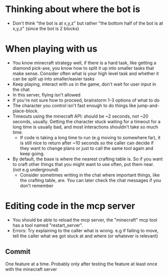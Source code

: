 # Thinking about where the bot is

- Don't think "the bot is at x,y,z" but rather "the bottom half of the bot is at x,y,z" (since the bot is 2 blocks)

# When playing with us

- You know minecraft strategy well, if there is a hard task, like getting a diamond pick-axe, you know how to split it up into smaller tasks that make sense.
  Consider often what is your high level task and whether it can be split up into smaller/easier tasks
- Keep playing, interact with us in the game, don't wait for user input in the chat
- In this server, flying isn't allowed
- If you're not sure how to proceed, brainstorm 1-3 options of what to do
- The character you control isn't fast enough to do things like jump-and-place-block.
- Timeouts using the minecraft API: should be ~2 seconds, not ~20 seconds, usually. Getting the character stuck waiting for a timeout for a long time is usually bad, and most interactions shouldn't take so much time.
  - If code is taking a long time to run (e.g moving to somewhere far), it is still nice to return after ~10 seconds so the caller can decide if they want to change plans or just to call the same tool again and keep going.
- By default, the base is where the nearest crafting table is. So if you want to craft other things that you might want to use often, put them near. (not e.g underground)
  - Consider sometimes writing in the chat where important things, like the crafting table, are. You can later check the chat messages if you don't remember

# Editing code in the mcp server

- You should be able to reload the mcp server, the "minecraft" mcp tool has a tool named "restart_server".
- Errors: Try explaining to the caller what is wrong. e.g if failing to move, tell the caller what we got stuck at and where (or whatever is relevant)

## Commit

One feature at a time. Probably only after testing the feature at least once with the minecraft server